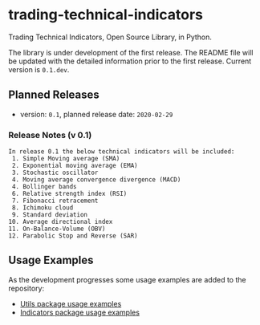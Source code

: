 # trading-technical-indicators
Trading Technical Indicators, Open Source Library, in Python.

The library is under development of the first release. The README file will be updated with the detailed information prior to the first release. Current version is `0.1.dev`.

## Planned Releases
- version: `0.1`, planned release date: `2020-02-29`

### Release Notes (v 0.1)
```
In release 0.1 the below technical indicators will be included:
 1. Simple Moving average (SMA)
 2. Exponential moving average (EMA)
 3. Stochastic oscillator 
 4. Moving average convergence divergence (MACD)
 4. Bollinger bands
 6. Relative strength index (RSI)
 7. Fibonacci retracement
 8. Ichimoku cloud
 9. Standard deviation
10. Average directional index
11. On-Balance-Volume (OBV)
12. Parabolic Stop and Reverse (SAR)
```

## Usage Examples
As the development progresses some usage examples are added to the repository:

- [Utils package usage examples](https://github.com/vsaveris/trading-technical-indicators/tree/master/examples/utils)
- [Indicators package usage examples](https://github.com/vsaveris/trading-technical-indicators/tree/master/examples/indicators)